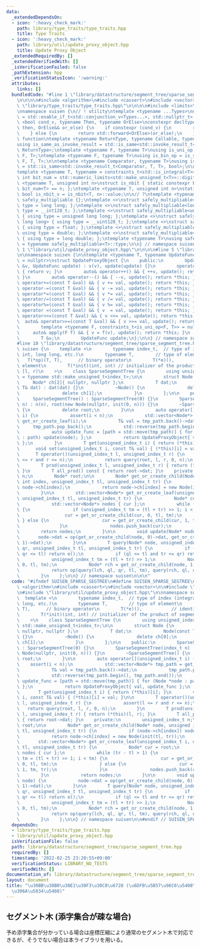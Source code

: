```yaml
---
data:
  _extendedDependsOn:
  - icon: ':heavy_check_mark:'
    path: library/type_traits/type_traits.hpp
    title: Type Traits
  - icon: ':heavy_check_mark:'
    path: library/util/update_proxy_object.hpp
    title: Update Proxy Object
  _extendedRequiredBy: []
  _extendedVerifiedWith: []
  _isVerificationFailed: false
  _pathExtension: hpp
  _verificationStatusIcon: ':warning:'
  attributes:
    links: []
  bundledCode: "#line 1 \"library/datastructure/segment_tree/sparse_segment_tree.hpp\"\
    \n\n\n\n#include <algorithm>\n#include <cassert>\n#include <vector>\n\n#line 1\
    \ \"library/type_traits/type_traits.hpp\"\n\n\n\n#include <limits>\n#include <type_traits>\n\
    \nnamespace suisen {\n// ! utility\ntemplate <typename ...Types>\nusing constraints_t\
    \ = std::enable_if_t<std::conjunction_v<Types...>, std::nullptr_t>;\ntemplate\
    \ <bool cond_v, typename Then, typename OrElse>\nconstexpr decltype(auto) constexpr_if(Then&&\
    \ then, OrElse&& or_else) {\n    if constexpr (cond_v) {\n        return std::forward<Then>(then);\n\
    \    } else {\n        return std::forward<OrElse>(or_else);\n    }\n}\n\n// !\
    \ function\ntemplate <typename ReturnType, typename Callable, typename ...Args>\n\
    using is_same_as_invoke_result = std::is_same<std::invoke_result_t<Callable, Args...>,\
    \ ReturnType>;\ntemplate <typename F, typename T>\nusing is_uni_op = is_same_as_invoke_result<T,\
    \ F, T>;\ntemplate <typename F, typename T>\nusing is_bin_op = is_same_as_invoke_result<T,\
    \ F, T, T>;\n\ntemplate <typename Comparator, typename T>\nusing is_comparator\
    \ = std::is_same<std::invoke_result_t<Comparator, T, T>, bool>;\n\n// ! integral\n\
    template <typename T, typename = constraints_t<std::is_integral<T>>>\nconstexpr\
    \ int bit_num = std::numeric_limits<std::make_unsigned_t<T>>::digits;\ntemplate\
    \ <typename T, unsigned int n>\nstruct is_nbit { static constexpr bool value =\
    \ bit_num<T> == n; };\ntemplate <typename T, unsigned int n>\nstatic constexpr\
    \ bool is_nbit_v = is_nbit<T, n>::value;\n\n// ?\ntemplate <typename T>\nstruct\
    \ safely_multipliable {};\ntemplate <>\nstruct safely_multipliable<int> { using\
    \ type = long long; };\ntemplate <>\nstruct safely_multipliable<long long> { using\
    \ type = __int128_t; };\ntemplate <>\nstruct safely_multipliable<unsigned int>\
    \ { using type = unsigned long long; };\ntemplate <>\nstruct safely_multipliable<unsigned\
    \ long long> { using type = __uint128_t; };\ntemplate <>\nstruct safely_multipliable<float>\
    \ { using type = float; };\ntemplate <>\nstruct safely_multipliable<double> {\
    \ using type = double; };\ntemplate <>\nstruct safely_multipliable<long double>\
    \ { using type = long double; };\ntemplate <typename T>\nusing safely_multipliable_t\
    \ = typename safely_multipliable<T>::type;\n\n} // namespace suisen\n\n\n#line\
    \ 1 \"library/util/update_proxy_object.hpp\"\n\n\n\n#line 5 \"library/util/update_proxy_object.hpp\"\
    \n\nnamespace suisen {\n\ntemplate <typename T, typename UpdateFunc, constraints_t<std::is_invocable<UpdateFunc>>\
    \ = nullptr>\nstruct UpdateProxyObject {\n    public:\n        UpdateProxyObject(T\
    \ &v, UpdateFunc update) : v(v), update(update) {}\n        operator T() const\
    \ { return v; }\n        auto& operator++() && { ++v, update(); return *this;\
    \ }\n        auto& operator--() && { --v, update(); return *this; }\n        auto&\
    \ operator+=(const T &val) && { v += val, update(); return *this; }\n        auto&\
    \ operator-=(const T &val) && { v -= val, update(); return *this; }\n        auto&\
    \ operator*=(const T &val) && { v *= val, update(); return *this; }\n        auto&\
    \ operator/=(const T &val) && { v /= val, update(); return *this; }\n        auto&\
    \ operator%=(const T &val) && { v %= val, update(); return *this; }\n        auto&\
    \ operator =(const T &val) && { v  = val, update(); return *this; }\n        auto&\
    \ operator<<=(const T &val) && { v <<= val, update(); return *this; }\n      \
    \  auto& operator>>=(const T &val) && { v >>= val, update(); return *this; }\n\
    \        template <typename F, constraints_t<is_uni_op<F, T>> = nullptr>\n   \
    \     auto& apply(F f) && { v = f(v), update(); return *this; }\n    private:\n\
    \        T &v;\n        UpdateFunc update;\n};\n\n} // namespace suisen\n\n\n\
    #line 10 \"library/datastructure/segment_tree/sparse_segment_tree.hpp\"\n\nnamespace\
    \ suisen {\n    template <\n        typename index_t,  // type of index (integral:\
    \ int, long long, etc.)\n        typename T,        // type of element\n     \
    \   T(*op)(T, T),      // binary operator\n        T(*e)(),           // identity\
    \ element\n        T(*init)(int, int) // initializer of the product of segment\
    \ [l, r)\n    >\n    class SparseSegmentTree {\n        using unsigned_index_t\
    \ = typename std::make_unsigned_t<index_t>;\n\n        struct Node {\n       \
    \     Node* ch[2]{ nullptr, nullptr };\n            T dat;\n            Node(const\
    \ T& dat) : dat(dat) {}\n            ~Node() {\n                delete ch[0];\n\
    \                delete ch[1];\n            }\n        };\n\n    public:\n   \
    \     SparseSegmentTree() : SparseSegmentTree(0) {}\n        SparseSegmentTree(index_t\
    \ n) : n(n), root(new Node(nullptr, init(0, n))) {}\n        ~SparseSegmentTree()\
    \ {\n            delete root;\n        }\n\n        auto operator[](unsigned_index_t\
    \ i) {\n            assert(i < n);\n            std::vector<Node*> tmp_path =\
    \ get_or_create_leaf(i);\n            T& val = tmp_path.back()->dat;\n       \
    \     tmp_path.pop_back();\n            std::reverse(tmp_path.begin(), tmp_path.end());\n\
    \            auto update_func = [path = std::move(tmp_path)] { for (Node *node\
    \ : path) update(node); };\n            return UpdateProxyObject{ val, update_func\
    \ };\n        }\n        T get(unsigned_index_t i) { return (*this)[i]; }\n  \
    \      void set(unsigned_index_t i, const T& val) { (*this)[i] = val; }\n\n  \
    \      T operator()(unsigned_index_t l, unsigned_index_t r) {\n            assert(l\
    \ <= r and r <= n);\n            return query(root, l, r, 0, n);\n        }\n\
    \        T prod(unsigned_index_t l, unsigned_index_t r) { return (*this)(l, r);\
    \ }\n        T all_prod() const { return root->dat; }\n    private:\n        unsigned_index_t\
    \ n;\n        Node* root;\n\n        Node* get_or_create_child(Node* node, unsigned\
    \ int index, unsigned_index_t tl, unsigned_index_t tr) {\n            if (node->ch[index])\
    \ node->ch[index];\n            return node->ch[index] = new Node(init(tl, tr));\n\
    \        }\n\n        std::vector<Node*> get_or_create_leaf(unsigned_index_t i,\
    \ unsigned_index_t tl, unsigned_index_t tr) {\n            Node* cur = root;\n\
    \            std::vector<Node*> nodes { cur };\n            while (tr - tl > 1)\
    \ {\n                if (unsigned_index_t tm = (tl + tr) >> 1; i < tm) {\n   \
    \                 cur = get_or_create_child(cur, 0, tl, tm);\n               \
    \ } else {\n                    cur = get_or_create_child(cur, 1, tm, tr);\n \
    \               }\n                nodes.push_back(cur);\n            }\n    \
    \        return nodes;\n        }\n\n        void update(Node* node) {\n     \
    \       node->dat = op(get_or_create_child(node, 0)->dat, get_or_create_child(node,\
    \ 1)->dat);\n        }\n\n        T query(Node* node, unsigned_index_t ql, unsigned_index_t\
    \ qr, unsigned_index_t tl, unsigned_index_t tr) {\n            if (tr <= ql or\
    \ qr <= tl) return e();\n            if (ql <= tl and tr <= qr) return node->dat;\n\
    \            unsigned_index_t tm = (tl + tr) >> 1;\n            Node* lch = get_or_create_child(node,\
    \ 0, tl, tm);\n            Node* rch = get_or_create_child(node, 1, tm, tr);\n\
    \            return op(query(lch, ql, qr, tl, tm), query(rch, ql, qr, tm, tr));\n\
    \        }\n    };\n\n} // namespace suisen\n\n\n"
  code: "#ifndef SUISEN_SPARSE_SEGTREE\n#define SUISEN_SPARSE_SEGTREE\n\n#include\
    \ <algorithm>\n#include <cassert>\n#include <vector>\n\n#include \"library/type_traits/type_traits.hpp\"\
    \n#include \"library/util/update_proxy_object.hpp\"\n\nnamespace suisen {\n  \
    \  template <\n        typename index_t,  // type of index (integral: int, long\
    \ long, etc.)\n        typename T,        // type of element\n        T(*op)(T,\
    \ T),      // binary operator\n        T(*e)(),           // identity element\n\
    \        T(*init)(int, int) // initializer of the product of segment [l, r)\n\
    \    >\n    class SparseSegmentTree {\n        using unsigned_index_t = typename\
    \ std::make_unsigned_t<index_t>;\n\n        struct Node {\n            Node* ch[2]{\
    \ nullptr, nullptr };\n            T dat;\n            Node(const T& dat) : dat(dat)\
    \ {}\n            ~Node() {\n                delete ch[0];\n                delete\
    \ ch[1];\n            }\n        };\n\n    public:\n        SparseSegmentTree()\
    \ : SparseSegmentTree(0) {}\n        SparseSegmentTree(index_t n) : n(n), root(new\
    \ Node(nullptr, init(0, n))) {}\n        ~SparseSegmentTree() {\n            delete\
    \ root;\n        }\n\n        auto operator[](unsigned_index_t i) {\n        \
    \    assert(i < n);\n            std::vector<Node*> tmp_path = get_or_create_leaf(i);\n\
    \            T& val = tmp_path.back()->dat;\n            tmp_path.pop_back();\n\
    \            std::reverse(tmp_path.begin(), tmp_path.end());\n            auto\
    \ update_func = [path = std::move(tmp_path)] { for (Node *node : path) update(node);\
    \ };\n            return UpdateProxyObject{ val, update_func };\n        }\n \
    \       T get(unsigned_index_t i) { return (*this)[i]; }\n        void set(unsigned_index_t\
    \ i, const T& val) { (*this)[i] = val; }\n\n        T operator()(unsigned_index_t\
    \ l, unsigned_index_t r) {\n            assert(l <= r and r <= n);\n         \
    \   return query(root, l, r, 0, n);\n        }\n        T prod(unsigned_index_t\
    \ l, unsigned_index_t r) { return (*this)(l, r); }\n        T all_prod() const\
    \ { return root->dat; }\n    private:\n        unsigned_index_t n;\n        Node*\
    \ root;\n\n        Node* get_or_create_child(Node* node, unsigned int index, unsigned_index_t\
    \ tl, unsigned_index_t tr) {\n            if (node->ch[index]) node->ch[index];\n\
    \            return node->ch[index] = new Node(init(tl, tr));\n        }\n\n \
    \       std::vector<Node*> get_or_create_leaf(unsigned_index_t i, unsigned_index_t\
    \ tl, unsigned_index_t tr) {\n            Node* cur = root;\n            std::vector<Node*>\
    \ nodes { cur };\n            while (tr - tl > 1) {\n                if (unsigned_index_t\
    \ tm = (tl + tr) >> 1; i < tm) {\n                    cur = get_or_create_child(cur,\
    \ 0, tl, tm);\n                } else {\n                    cur = get_or_create_child(cur,\
    \ 1, tm, tr);\n                }\n                nodes.push_back(cur);\n    \
    \        }\n            return nodes;\n        }\n\n        void update(Node*\
    \ node) {\n            node->dat = op(get_or_create_child(node, 0)->dat, get_or_create_child(node,\
    \ 1)->dat);\n        }\n\n        T query(Node* node, unsigned_index_t ql, unsigned_index_t\
    \ qr, unsigned_index_t tl, unsigned_index_t tr) {\n            if (tr <= ql or\
    \ qr <= tl) return e();\n            if (ql <= tl and tr <= qr) return node->dat;\n\
    \            unsigned_index_t tm = (tl + tr) >> 1;\n            Node* lch = get_or_create_child(node,\
    \ 0, tl, tm);\n            Node* rch = get_or_create_child(node, 1, tm, tr);\n\
    \            return op(query(lch, ql, qr, tl, tm), query(rch, ql, qr, tm, tr));\n\
    \        }\n    };\n\n} // namespace suisen\n\n#endif // SUISEN_SPARSE_SEGTREE\n"
  dependsOn:
  - library/type_traits/type_traits.hpp
  - library/util/update_proxy_object.hpp
  isVerificationFile: false
  path: library/datastructure/segment_tree/sparse_segment_tree.hpp
  requiredBy: []
  timestamp: '2022-02-25 23:20:55+09:00'
  verificationStatus: LIBRARY_NO_TESTS
  verifiedWith: []
documentation_of: library/datastructure/segment_tree/sparse_segment_tree.hpp
layout: document
title: "\u30BB\u30B0\u30E1\u30F3\u30C8\u6728 (\u6DFB\u5B57\u96C6\u5408\u304C\u758E\
  \u306A\u5834\u5408)"
---
```

## セグメント木 (添字集合が疎な場合)

予め添字集合が分かっている場合は座標圧縮により通常のセグメント木で対応できるが、そうでない場合は本ライブラリを用いる。
